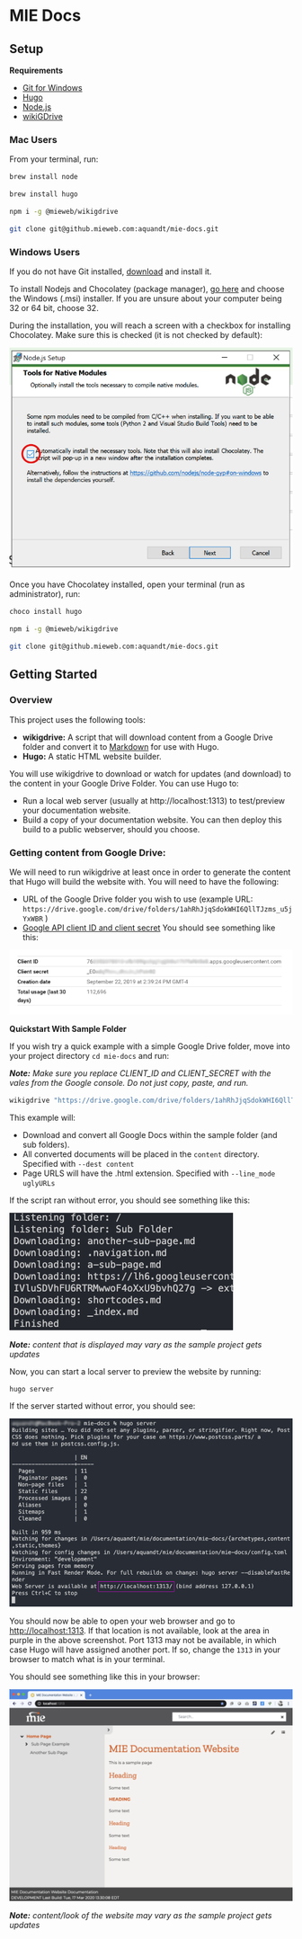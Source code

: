 # MIE Docs

## Setup

**Requirements**

- [Git for Windows](https://git-scm.com/download/win)
- [Hugo](https://gohugo.io/)
- [Node.js](https://nodejs.org/en/download/package-manager/)
- [wikiGDrive](https://www.npmjs.com/package/@mieweb/wikigdrive)

### Mac Users

From your terminal, run:

```bash
brew install node
```
```bash
brew install hugo
```
```bash
npm i -g @mieweb/wikigdrive
```
```bash
git clone git@github.mieweb.com:aquandt/mie-docs.git
```

### Windows Users

If you do not have Git installed, [download](https://git-scm.com/download/win) and install it.

To install Nodejs and Chocolatey (package manager), [go here](https://nodejs.org/en/download/package-manager/) and choose the Windows (.msi) installer. If you are unsure about your computer being 32 or 64 bit, choose 32.

During the installation, you will reach a screen with a checkbox for installing Chocolatey. Make sure this is checked (it is not checked by default):

![](nodejs.png)

Once you have Chocolatey installed, open your terminal (run as administrator), run:

```bash
choco install hugo
```
```bash
npm i -g @mieweb/wikigdrive
```
```bash
git clone git@github.mieweb.com:aquandt/mie-docs.git
```

## Getting Started

### Overview

This project uses the following tools:

- **wikigdrive:**  A script that will download content from a Google Drive folder and convert it to [Markdown](https://www.markdownguide.org/cheat-sheet/) for use with Hugo.
- **Hugo:** A static HTML website builder.

You will use wikigdrive to download or watch for updates (and download) to the content in your Google Drive Folder.  You can use Hugo to:

- Run a local web server (usually at http://localhost:1313) to test/preview your documentation website.
- Build a copy of your documentation website.  You can then deploy this build to a public webserver, should you choose.

### Getting content from Google Drive:

We will need to run wikigdrive at least once in order to generate the content that Hugo will build the website with.  You will need to have the following:

- URL of the Google Drive folder you wish to use (example URL: `https://drive.google.com/drive/folders/1ahRhJjqSdokWHI6QllTJzms_u5jYxWBR` )
- [Google API client ID and client secret](https://console.developers.google.com/apis/credentials/oauthclient/762352378313-cfb109ipchpj1qij3i8u17t7faf6t5e0.apps.googleusercontent.com?project=wikigdrive)  You should see something like this:
  
![](google-console.png)

**Quickstart With Sample Folder**

If you wish try a quick example with a simple Google Drive folder, move into your project directory `cd mie-docs` and run:

***Note:** Make sure you replace CLIENT_ID and CLIENT_SECRET with the vales from the Google console.  Do not just copy, paste, and run.*

```bash
wikigdrive "https://drive.google.com/drive/folders/1ahRhJjqSdokWHI6QllTJzms_u5jYxWBR"  --client_id CLIENT_ID --client_secret CLIENT_SECRET  --dest content --link_mode uglyURLs --without-folder-structure --drive_id 0ALfGlL3hJS03Uk9PVA
```

This example will:
- Download and convert all Google Docs within the sample folder (and sub folders).
- All converted documents will be placed in the `content` directory. Specified with `--dest content`
- Page URLS will have the .html extension. Specified with `--line_mode uglyURLs`

If the script ran without error, you should see something like this: 

![](sample-wikigdrive.png)

***Note:** content that is displayed may vary as the sample project gets updates*

Now, you can start a local server to preview the website by running:

```
hugo server
```

If the server started without error, you should see:

![](hugo-server.png)

You should now be able to open your web browser and go to [http://localhost:1313](http://localhost:1313).  If that location is not available, look at the area in purple in the above screenshot.  Port 1313 may not be available, in which case Hugo will have assigned another port.   If so, change the `1313` in your browser to match what is in your terminal.

You should see something like this in your browser:

![](sample-website.png)

***Note:** content/look of the website may vary as the sample project gets updates*
